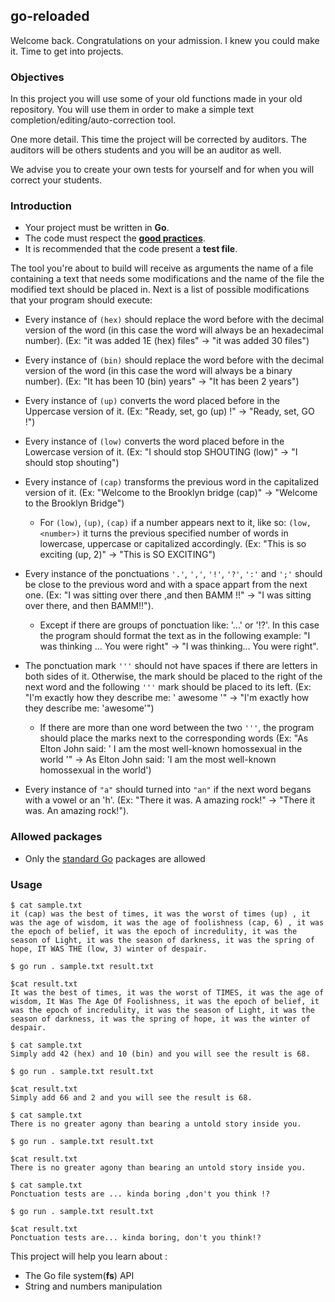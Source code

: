 ## go-reloaded

Welcome back. Congratulations on your admission. I knew you could make it. Time to get into projects.

### Objectives

In this project you will use some of your old functions made in your old repository. You will use them in order to make a simple text completion/editing/auto-correction tool.

One more detail. This time the project will be corrected by auditors. The auditors will be others students and you will be an auditor as well.

We advise you to create your own tests for yourself and for when you will correct your students.

### Introduction

- Your project must be written in **Go**.
- The code must respect the [**good practices**](../good-practices/README.md).
- It is recommended that the code present a **test file**.

The tool you're about to build will receive as arguments the name of a file containing a text that needs some modifications and the name of the file the modified text should be placed in. Next is a list of possible modifications that your program should execute:

- Every instance of `(hex)` should replace the word before with the decimal version of the word (in this case the word will always be an hexadecimal number). (Ex: "it was added 1E (hex) files" -> "it was added 30 files")
- Every instance of `(bin)` should replace the word before with the decimal version of the word (in this case the word will always be a binary number). (Ex: "It has been 10 (bin) years" -> "It has been 2 years")
- Every instance of `(up)` converts the word placed before in the Uppercase version of it. (Ex: "Ready, set, go (up) !" -> "Ready, set, GO !")
- Every instance of `(low)` converts the word placed before in the Lowercase version of it. (Ex: "I should stop SHOUTING (low)" -> "I should stop shouting")
- Every instance of `(cap)` transforms the previous word in the capitalized version of it. (Ex: "Welcome to the Brooklyn bridge (cap)" -> "Welcome to the Brooklyn Bridge")

  - For `(low)`, `(up)`, `(cap)` if a number appears next to it, like so: `(low, <number>)` it turns the previous specified number of words in lowercase, uppercase or capitalized accordingly. (Ex: "This is so exciting (up, 2)" -> "This is SO EXCITING")

- Every instance of the ponctuations `'.'`, `','`, `'!'`, `'?'`, `':'` and `';'` should be close to the previous word and with a space appart from the next one. (Ex: "I was sitting over there ,and then BAMM !!" -> "I was sitting over there, and then BAMM!!").
  - Except if there are groups of ponctuation like: '...' or '!?'. In this case the program should format the text as in the following example: "I was thinking ... You were right" -> "I was thinking... You were right".
- The ponctuation mark `'''` should not have spaces if there are letters in both sides of it. Otherwise, the mark should be placed to the right of the next word and the following `'''` mark should be placed to its left. (Ex: "I'm exactly how they describe me: ' awesome '" -> "I'm exactly how they describe me: 'awesome'")
  - If there are more than one word between the two `'''`, the program should place the marks next to the corresponding words (Ex: "As Elton John said: ' I am the most well-known homossexual in the world '" -> As Elton John said: 'I am the most well-known homossexual in the world')
- Every instance of `"a"` should turned into `"an"` if the next word begans with a vowel or an 'h'. (Ex: "There it was. A amazing rock!" -> "There it was. An amazing rock!").

### Allowed packages

- Only the [standard Go](https://golang.org/pkg/) packages are allowed

### Usage

```console
$ cat sample.txt
it (cap) was the best of times, it was the worst of times (up) , it was the age of wisdom, it was the age of foolishness (cap, 6) , it was the epoch of belief, it was the epoch of incredulity, it was the season of Light, it was the season of darkness, it was the spring of hope, IT WAS THE (low, 3) winter of despair.

$ go run . sample.txt result.txt

$cat result.txt
It was the best of times, it was the worst of TIMES, it was the age of wisdom, It Was The Age Of Foolishness, it was the epoch of belief, it was the epoch of incredulity, it was the season of Light, it was the season of darkness, it was the spring of hope, it was the winter of despair.

$ cat sample.txt
Simply add 42 (hex) and 10 (bin) and you will see the result is 68.

$ go run . sample.txt result.txt

$cat result.txt
Simply add 66 and 2 and you will see the result is 68.

$ cat sample.txt
There is no greater agony than bearing a untold story inside you.

$ go run . sample.txt result.txt

$cat result.txt
There is no greater agony than bearing an untold story inside you.

$ cat sample.txt
Ponctuation tests are ... kinda boring ,don't you think !?

$ go run . sample.txt result.txt

$cat result.txt
Ponctuation tests are... kinda boring, don't you think!?
```

This project will help you learn about :

- The Go file system(**fs**) API
- String and numbers manipulation
